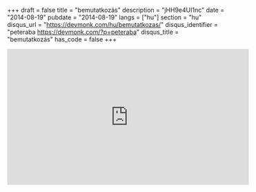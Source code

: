 +++
draft = false
title = "bemutatkozás"
description = "jHH9e4UI1nc"
date = "2014-08-19"
pubdate = "2014-08-19"
langs = ["hu"]
section = "hu"
disqus_url = "https://devmonk.com/hu/bemutatkozas/"
disqus_identifier = "peteraba https://devmonk.com/?p=peteraba"
disqus_title = "bemutatkozás"
has_code = false
+++
<iframe width="560" height="315" src="http://youtu.be/jHH9e4UI1nc" frameborder="0" allowfullscreen></iframe>
